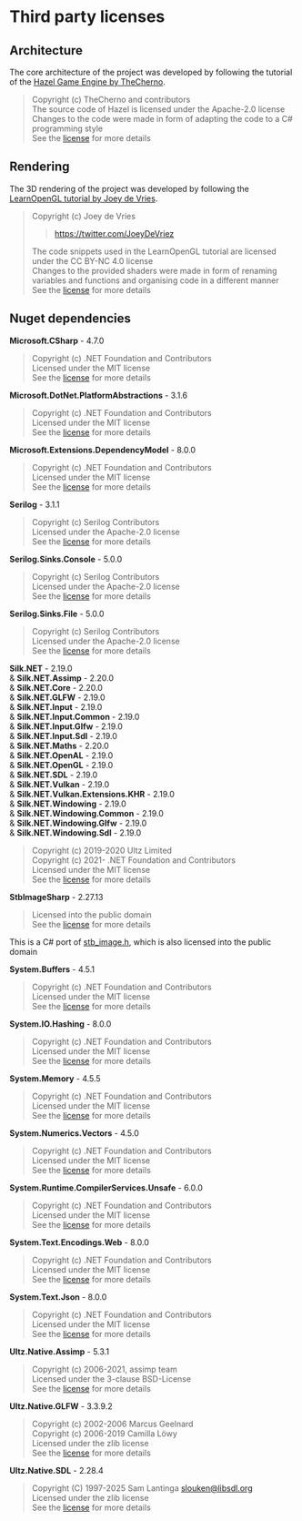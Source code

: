 # Third party licenses

## Architecture

The core architecture of the project was developed by following the tutorial of the [Hazel Game Engine by TheCherno](https://github.com/TheCherno/Hazel).

> Copyright (c) TheCherno and contributors\
> The source code of Hazel is licensed under the Apache-2.0 license\
> Changes to the code were made in form of adapting the code to a C# programming style\
> See the [license](./Licenses/Hazel.txt) for more details

## Rendering

The 3D rendering of the project was developed by following the [LearnOpenGL tutorial by Joey de Vries](https://learnopengl.com).

> Copyright (c) Joey de Vries
>
> > https://twitter.com/JoeyDeVriez
>
> The code snippets used in the LearnOpenGL tutorial are licensed under the CC BY-NC 4.0 license\
> Changes to the provided shaders were made in form of renaming variables and functions and organising code in a different manner\
> See the [license](https://creativecommons.org/licenses/by-nc/4.0/legalcode) for more details

## Nuget dependencies

**Microsoft.CSharp** - 4.7.0

> Copyright (c) .NET Foundation and Contributors\
> Licensed under the MIT license\
> See the [license](./Licenses/Microsoft.CSharp.txt) for more details

**Microsoft.DotNet.PlatformAbstractions** - 3.1.6

> Copyright (c) .NET Foundation and Contributors\
> Licensed under the MIT license\
> See the [license](./Licenses/Microsoft.DotNet.PlatformAbstractions.txt) for more details

**Microsoft.Extensions.DependencyModel** - 8.0.0

> Copyright (c) .NET Foundation and Contributors\
> Licensed under the MIT license\
> See the [license](./Licenses/Microsoft.Extensions.DependencyModel.txt) for more details

**Serilog** - 3.1.1

> Copyright (c) Serilog Contributors\
> Licensed under the Apache-2.0 license\
> See the [license](./Licenses/Serilog.txt) for more details

**Serilog.Sinks.Console** - 5.0.0

> Copyright (c) Serilog Contributors\
> Licensed under the Apache-2.0 license\
> See the [license](./Licenses/Serilog.Sinks.Console.txt) for more details

**Serilog.Sinks.File** - 5.0.0

> Copyright (c) Serilog Contributors\
> Licensed under the Apache-2.0 license\
> See the [license](./Licenses/Serilog.Sinks.File.txt) for more details

**Silk.NET** - 2.19.0\
& **Silk.NET.Assimp** - 2.20.0\
& **Silk.NET.Core** - 2.20.0\
& **Silk.NET.GLFW** - 2.19.0\
& **Silk.NET.Input** - 2.19.0\
& **Silk.NET.Input.Common** - 2.19.0\
& **Silk.NET.Input.Glfw** - 2.19.0\
& **Silk.NET.Input.Sdl** - 2.19.0\
& **Silk.NET.Maths** - 2.20.0\
& **Silk.NET.OpenAL** - 2.19.0\
& **Silk.NET.OpenGL** - 2.19.0\
& **Silk.NET.SDL** - 2.19.0\
& **Silk.NET.Vulkan** - 2.19.0\
& **Silk.NET.Vulkan.Extensions.KHR** - 2.19.0\
& **Silk.NET.Windowing** - 2.19.0\
& **Silk.NET.Windowing.Common** - 2.19.0\
& **Silk.NET.Windowing.Glfw** - 2.19.0\
& **Silk.NET.Windowing.Sdl** - 2.19.0

> Copyright (c) 2019-2020 Ultz Limited\
> Copyright (c) 2021- .NET Foundation and Contributors\
> Licensed under the MIT license\
> See the [license](./Licenses/Silk.NET.txt) for more details

**StbImageSharp** - 2.27.13

> Licensed into the public domain\
> See the [license](./Licenses/StbImageSharp.txt) for more details

This is a C# port of [stb_image.h](https://github.com/nothings/stb/blob/master/stb_image.h), which is also licensed into the public domain

**System.Buffers** - 4.5.1

> Copyright (c) .NET Foundation and Contributors\
> Licensed under the MIT license\
> See the [license](./Licenses/System.Buffers.txt) for more details

**System.IO.Hashing** - 8.0.0

> Copyright (c) .NET Foundation and Contributors\
> Licensed under the MIT license\
> See the [license](./Licenses/System.IO.Hashing.txt) for more details

**System.Memory** - 4.5.5

> Copyright (c) .NET Foundation and Contributors\
> Licensed under the MIT license\
> See the [license](./Licenses/System.Memory.txt) for more details

**System.Numerics.Vectors** - 4.5.0

> Copyright (c) .NET Foundation and Contributors\
> Licensed under the MIT license\
> See the [license](./Licenses/System.Numerics.Vectors.txt) for more details

**System.Runtime.CompilerServices.Unsafe** - 6.0.0

> Copyright (c) .NET Foundation and Contributors\
> Licensed under the MIT license\
> See the [license](./Licenses/System.Runtime.CompilerServices.Unsafe.txt) for more details

**System.Text.Encodings.Web** - 8.0.0

> Copyright (c) .NET Foundation and Contributors\
> Licensed under the MIT license\
> See the [license](./Licenses/System.Text.Encodings.Web.txt) for more details

**System.Text.Json** - 8.0.0

> Copyright (c) .NET Foundation and Contributors\
> Licensed under the MIT license\
> See the [license](./Licenses/System.Text.Json.txt) for more details

**Ultz.Native.Assimp** - 5.3.1

> Copyright (c) 2006-2021, assimp team\
> Licensed under the 3-clause BSD-License\
> See the [license](./Licenses/Ultz.Native.Assimp.txt) for more details

**Ultz.Native.GLFW** - 3.3.9.2

> Copyright (c) 2002-2006 Marcus Geelnard\
> Copyright (c) 2006-2019 Camilla Löwy\
> Licensed under the zlib license\
> See the [license](./Licenses/Ultz.Native.GLFW.txt) for more details

**Ultz.Native.SDL** - 2.28.4

> Copyright (C) 1997-2025 Sam Lantinga <slouken@libsdl.org>\
> Licensed under the zlib license\
> See the [license](./Licenses/Ultz.Native.SDL.txt) for more details
